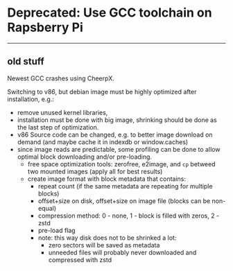 # Deprecated: Use GCC toolchain on Rapsberry Pi

---------------------------------

## old stuff 

Newest GCC crashes using CheerpX.

Switching to v86, but debian image must be highly optimized after installation, e.g.:
- remove unused kernel libraries,
- installation must be done with big image, shrinking should be done as the last step of optimization.
- v86 Source code can be changed, e.g. to better image download on demand (and maybe cache it in indexdb or window.caches)
- since image reads are predictable, some profiling can be done to allow optimal block downloading and/or pre-loading.
  - free space optimization tools: zerofree, e2image, and `cp` betweed two mounted images (apply all for best results)
  - create image format with block metadata that contains:
    - repeat count (if the same metadata are repeating for multiple blocks)
    - offset+size on disk, offset+size on image file (blocks can be non-equal)
    - compression method: 0 - none, 1 - block is filled with zeros, 2 - zstd
    - pre-load flag
    - note: this way disk does not to be shrinked a lot:
      - zero sectors will be saved as metadata
      - unneeded files will probably never downloaded and compressed with zstd

